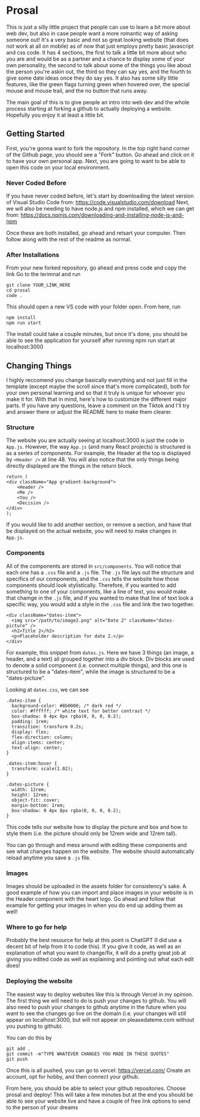 # Prosal

This is just a silly little project that people can use to learn a bit more about web dev, but also in case people want a more romantic way of asking someone out! It's a very basic and not so great looking website (that does not work at all on mobile) as of now that just employs pretty basic javascript and css code. It has 4 sections, the first to talk a little bit more about who you are and would be as a partner and a chance to display some of your own personality, the second to talk about some of the things you like about the person you're askin out, the third so they can say yes, and the fourth to give some date ideas once they do say yes. It also has some silly little features, like the green flags turning green when hovered over, the special mouse and mouse trail, and the no button that runs away.

The main goal of this is to give people an intro into web dev and the whole process starting at forking a github to actually deploying a website. Hopefully you enjoy it at least a little bit.

## Getting Started
First, you're gonna want to fork the repository. In the top right hand corner of the Github page, you should see a "Fork" button. Go ahead and click on it to have your own personal app. Next, you are going to want to be able to open this code on your local environment. 

### Never Coded Before
If you have never coded before, let's start by downloading the latest version of Visual Studio Code from: https://code.visualstudio.com/download
Next, we will also be needing to have node.js and npm installed, which we can get from: https://docs.npmjs.com/downloading-and-installing-node-js-and-npm

Once these are both installed, go ahead and retsart your computer. Then follow along with the rest of the readme as normal.

### After Installations
From your new forked repository, go ahead and press code and copy the link
Go to the terimnal and run 
```
git clone YOUR_LINK_HERE
cd prosal
code .
```
This should open a new VS code with your folder open. From here, run
```
npm install
npm run start
```
The install could take a couple minutes, but once it's done, you should be able to see the application for yourself after running npm run start at localhost:3000

## Changing Things
I highly reccomend you change basically everything and not just fill in the template (except maybe the scroll since that's more complicated), both for your own personal learning and so that it truly is unique for whoever you make it for. With that in mind, here's how to customize the different major parts. If you have any questions, leave a comment on the Tiktok and I'll try and answer there or adjust the README here to make them clearer.

### Structure
The website you are actually seeing at localhost:3000 is just the code in `App.js`. However, the way `App.js` (and many React projects) is structured is as a series of components. For example, the Header at the top is displayed by `<Header />` at line 48. You will also notice that the only things being directly displayed are the things in the return block. 
```
return (
<div className="App gradient-background">
    <Header />
    <Me />
    <You />
    <Decision />
</div>
);
```
If you would like to add another section, or remove a section, and have that be displayed on the actual website, you will need to make changes in `App.js`.

### Components
All of the components are stored in `src/components`. You will notice that each one has a `.css` file and a `.js` file. The `.js` file lays out the structure and specifics of our components, and the `.css` tells the website how those components should look stylistically. Therefore, if you wanted to add something to one of your components, like a line of text, you would make that chamge in the `.js` file, and if you wanted to make that line of text look a specific way, you would add a style in the `.css` file and link the two together. 
```
<div className="dates-item">
  <img src="/path/to/image2.png" alt="Date 2" className="dates-picture" />
  <h2>Title 2</h2>
  <p>Placeholder description for date 2.</p>
</div>
```
For example, this snippet from `dates.js`. Here we have 3 things (an image, a header, and a text) all grouped together into a div block. Div blocks are used to denote a solid component (i.e. connect multiple things), and this one is structured to be a "dates-item", while the image is structured to be a "dates-picture".

Looking at `dates.css`, we can see 
```
.dates-item {
  background-color: #8b0000; /* dark red */
  color: #ffffff; /* white text for better contrast */
  box-shadow: 0 4px 8px rgba(0, 0, 0, 0.2);
  padding: 1rem;
  transition: transform 0.2s;
  display: flex;
  flex-direction: column;
  align-items: center;
  text-align: center;
}

.dates-item:hover {
  transform: scale(1.02);
}

.dates-picture {
  width: 12rem;
  height: 12rem;
  object-fit: cover;
  margin-bottom: 1rem;
  box-shadow: 0 4px 8px rgba(0, 0, 0, 0.2);
}
```
This code tells our website how to display the picture and box and how to style them (i.e. the picture should only be 12rem wide and 12rem tall).

You can go through and mess around with editing these components and see what changes happen on the website. The website should automatically reload anytime you save a `.js` file.

### Images

Images should be uploaded in the assets folder for consistency's sake. A good example of how you can import and place images in your website is in the Header component with the heart logo. Go ahead and follow that example for getting your images in when you do end up adding them as well!

### Where to go for help

Probably the best resource for help at this point is ChatGPT (I did use a decent bit of help from it to code this). If you give it code, as well as an explanation of what you want to change/fix, it will do a pretty great job at giving you edited code as well as explaining and pointing out what each edit does!

### Deploying the website

The easiest way to deploy websites like this is through Vercel in my opinion. The first thing we will need to do is push your changes to github. You will also need to push your changes to github anytime in the future when you want to see the changes go live on the domain (i.e. your changes will still appear on localhost:3000, but will not appear on pleasedateme.com without you pushing to github).

You can do this by 
```
git add .
git commit -m"TYPE WHATEVER CHANGES YOU MADE IN THESE QUOTES"
git push
```
Once this is all pushed, you can go to vercel: https://vercel.com/
Create an account, opt for hobby, and then connect your github.

From here, you should be able to select your github repositories. Choose prosal and deploy! This will take a few minutes but at the end you should be able to see your website live and have a couple of free link options to send to the person of your dreams